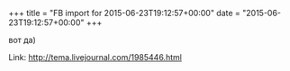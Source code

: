 +++
title = "FB import for 2015-06-23T19:12:57+00:00"
date = "2015-06-23T19:12:57+00:00"
+++

вот да)


Link: <a href="http://tema.livejournal.com/1985446.html">http://tema.livejournal.com/1985446.html</a>
